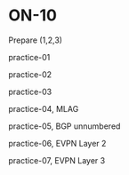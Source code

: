 # ON-10

Prepare (1,2,3)

practice-01

practice-02

practice-03

practice-04, MLAG

practice-05, BGP unnumbered

practice-06, EVPN Layer 2 

practice-07, EVPN Layer 3
